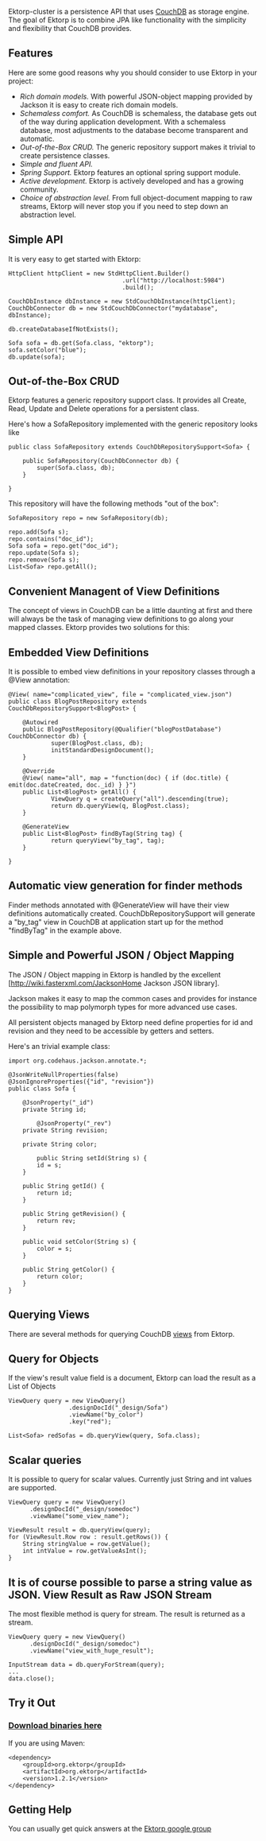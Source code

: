 Ektorp-cluster is a persistence API that uses [CouchDB](http://couchdb.apache.org/) as storage engine. The goal of Ektorp is to combine JPA like functionality with the simplicity and flexibility that CouchDB provides.

Features
--------
Here are some good reasons why you should consider to use Ektorp in your project:

* *Rich domain models.* With powerful JSON-object mapping provided by Jackson it is easy to create rich domain models.
* *Schemaless comfort.* As CouchDB is schemaless, the database gets out of the way during application development. With a schemaless database, most adjustments to the database become transparent and automatic.
* *Out-of-the-Box CRUD.* The generic repository support makes it trivial to create persistence classes.
* *Simple and fluent API.*
* *Spring Support.* Ektorp features an optional spring support module.
* *Active development.* Ektorp is actively developed and has a growing community.
* *Choice of abstraction level.* From full object-document mapping to raw streams, Ektorp will never stop you if you need to step down an abstraction level.

Simple API
----------
It is very easy to get started with Ektorp:

	HttpClient httpClient = new StdHttpClient.Builder()
                                    .url("http://localhost:5984")
                                    .build();

	CouchDbInstance dbInstance = new StdCouchDbInstance(httpClient);
	CouchDbConnector db = new StdCouchDbConnector("mydatabase", dbInstance);

	db.createDatabaseIfNotExists();

	Sofa sofa = db.get(Sofa.class, "ektorp");
	sofa.setColor("blue");
	db.update(sofa);

Out-of-the-Box CRUD
-------------------
Ektorp features a generic repository support class. It provides all Create, Read, Update and Delete operations for a persistent class.

Here's how a SofaRepository implemented with the generic repository looks like

	public class SofaRepository extends CouchDbRepositorySupport<Sofa> {

		public SofaRepository(CouchDbConnector db) {
			super(Sofa.class, db);
		}
		
	}

This repository will have the following methods "out of the box":

	SofaRepository repo = new SofaRepository(db);
			
	repo.add(Sofa s);
	repo.contains("doc_id");
	Sofa sofa = repo.get("doc_id");
	repo.update(Sofa s);
	repo.remove(Sofa s);
	List<Sofa> repo.getAll();

Convenient Managent of View Definitions
---------------------------------------
The concept of views in CouchDB can be a little daunting at first and there will always be the task of managing view definitions to go along your mapped classes.
Ektorp provides two solutions for this:

Embedded View Definitions
-------------------------
It is possible to embed view definitions in your repository classes through a @View annotation:

	@View( name="complicated_view", file = "complicated_view.json")
	public class BlogPostRepository extends CouchDbRepositorySupport<BlogPost> {

        @Autowired
        public BlogPostRepository(@Qualifier("blogPostDatabase") CouchDbConnector db) {
                super(BlogPost.class, db);
                initStandardDesignDocument();
        }

        @Override
        @View( name="all", map = "function(doc) { if (doc.title) { emit(doc.dateCreated, doc._id) } }")
        public List<BlogPost> getAll() {
                ViewQuery q = createQuery("all").descending(true);
                return db.queryView(q, BlogPost.class);
        }
        
        @GenerateView
        public List<BlogPost> findByTag(String tag) {
                return queryView("by_tag", tag);
        }

	}


Automatic view generation for finder methods
--------------------------------------------
Finder methods annotated with @GenerateView will have their view definitions automatically created.
CouchDbRepositorySupport will generate a "by_tag" view in CouchDB at application start up for the method "findByTag" in the example above.

Simple and Powerful JSON / Object Mapping
-----------------------------------------
The JSON / Object mapping in Ektorp is handled by the excellent [http://wiki.fasterxml.com/JacksonHome Jackson JSON library].

Jackson makes it easy to map the common cases and provides for instance the possibility to map polymorph types for more advanced use cases.

All persistent objects managed by Ektorp need define properties for id and revision and they need to be accessible by getters and setters.

Here's an trivial example class:


	import org.codehaus.jackson.annotate.*;

	@JsonWriteNullProperties(false)
	@JsonIgnoreProperties({"id", "revision"})
	public class Sofa {

		@JsonProperty("_id")
		private String id;

	        @JsonProperty("_rev")
		private String revision;

		private String color;
	
	        public String setId(String s) {
			id = s;
		}

		public String getId() {
			return id;
		}

		public String getRevision() {
			return rev;
		}
	
		public void setColor(String s) {
			color = s;
		}
	
		public String getColor() {
			return color;
		}
	}

Querying Views
--------------
There are several methods for querying CouchDB [views](http://wiki.apache.org/couchdb/Introduction_to_CouchDB_views) from Ektorp.

Query for Objects
-----------------
If the view's result value field is a document, Ektorp can load the result as a List of Objects

	ViewQuery query = new ViewQuery()
                     .designDocId("_design/Sofa")
                     .viewName("by_color")
                     .key("red");
		
	List<Sofa> redSofas = db.queryView(query, Sofa.class);

Scalar queries
--------------
It is possible to query for scalar values. Currently just String and int values are supported.

	ViewQuery query = new ViewQuery()
          .designDocId("_design/somedoc")
          .viewName("some_view_name");
		
	ViewResult result = db.queryView(query);
	for (ViewResult.Row row : result.getRows()) {
    	String stringValue = row.getValue();
    	int intValue = row.getValueAsInt();
	}

It is of course possible to parse a string value as JSON.
View Result as Raw JSON Stream
------------------------------
The most flexible method is query for stream. The result is returned as a stream.

	ViewQuery query = new ViewQuery()
          .designDocId("_design/somedoc")
          .viewName("view_with_huge_result");

	InputStream data = db.queryForStream(query);
	...
	data.close();

Try it Out
------------
### [Download binaries here](https://github.com/helun/Ektorp/downloads)

If you are using Maven:

    <dependency>
        <groupId>org.ektorp</groupId>
        <artifactId>org.ektorp</artifactId>
        <version>1.2.1</version>
    </dependency>

Getting Help
------------
You can usually get quick answers at the [Ektorp google group](http://groups.google.com/group/ektorp-discuss)